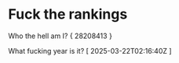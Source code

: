 # Fuck the rankings

Who the hell am I?
{ 28208413 }

What fucking year is it?
[ 2025-03-22T02:16:40Z ]

